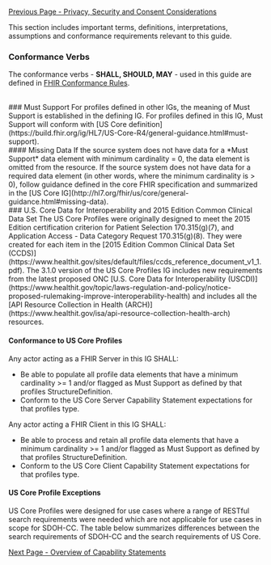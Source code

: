 [Previous Page - Privacy, Security and Consent Considerations](PrivacySecurityandConsentConsiderations.html)

This section includes important terms, definitions, interpretations, assumptions and conformance requirements relevant to this guide.

### Conformance Verbs
The conformance verbs - **SHALL, SHOULD, MAY** - used in this guide are defined in [FHIR Conformance Rules](http://hl7.org/fhir/R4/conformance-rules.html).


<br>
### Must Support
For profiles defined in other IGs, the meaning of Must Support is established in the defining IG.
For profiles defined in this IG, Must Support will conform with [US Core definition](https://build.fhir.org/ig/HL7/US-Core-R4/general-guidance.html#must-support).


<br>
#### Missing Data
If the source system does not have data for a *Must Support* data element with minimum cardinality = 0, the data element is omitted from the resource. If the source system does not have data for a required data element (in other words, where the minimum cardinality is > 0), follow guidance defined in the core FHIR specification and summarized in the [US Core IG](http://hl7.org/fhir/us/core/general-guidance.html#missing-data). 

<br>
### U.S. Core Data for Interoperability and 2015 Edition Common Clinical Data Set
The US Core Profiles were originally designed to meet the 2015 Edition certification criterion for Patient Selection 170.315(g)(7), and Application Access - Data Category Request 170.315(g)(8). They were created for each item in the [2015 Edition Common Clinical Data Set (CCDS)](https://www.healthit.gov/sites/default/files/ccds_reference_document_v1_1.pdf). The 3.1.0 version of the US Core Profiles IG includes new requirements from the latest proposed ONC [U.S. Core Data for Interoperability (USCDI)](https://www.healthit.gov/topic/laws-regulation-and-policy/notice-proposed-rulemaking-improve-interoperability-health) and includes all the [API Resource Collection in Health (ARCH)](https://www.healthit.gov/isa/api-resource-collection-health-arch) resources.

<br>

#### Conformance to US Core Profiles
Any actor acting as a FHIR Server in this IG SHALL:
*	Be able to populate all profile data elements that have a minimum cardinality >= 1 and/or flagged as Must Support as defined by that profiles StructureDefinition.
*	Conform to the US Core Server Capability Statement expectations for that profiles type.

Any actor acting a FHIR Client in this IG SHALL: 
*	Be able to process and retain all profile data elements that have a minimum cardinality >= 1 and/or flagged as Must Support as defined by that profiles StructureDefinition.
*	Conform to the US Core Client Capability Statement expectations for that profiles type.

#### US Core Profile Exceptions
US Core Profiles were designed for use cases where a range of RESTful search requirements were needed which are not applicable for use cases in scope for SDOH-CC. The table below summarizes differences between the search requirements of SDOH-CC and the search requirements of US Core.



[Next Page - Overview of Capability Statements](OverviewofCapabilityStatements.html)